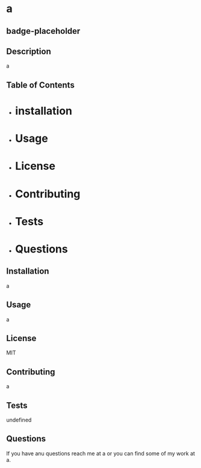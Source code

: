# a

  ## badge-placeholder
 
 ## Description 
 
 a
 
 ## Table of Contents 
 
 - # installation
         
 - # Usage 
 
 - # License
 
 - # Contributing
 
 - # Tests
 
 - # Questions
 
 ## Installation 
 
 a
 
 ## Usage
 
 a
 
 ## License 
 
 MIT
 
 ## Contributing 
 
 a
 
 ## Tests 
 
 undefined
 
 ## Questions

 If you have anu questions reach me at a or you can find some of my work at a.
 